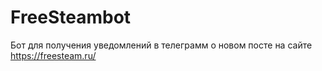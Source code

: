 # FreeSteambot
  Бот для получения уведомлений в телеграмм о новом посте на сайте https://freesteam.ru/

